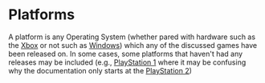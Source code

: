 # Platforms

A platform is any Operating System (whether pared with hardware such as the [Xbox] or not such as [Windows]) which any of the discussed games have been released on. In some cases, some platforms that haven't had any releases may be included (e.g., [PlayStation 1] where it may be confusing why the documentation only starts at the [PlayStation 2])

<!-- platforms -->
[PlayStation 1]: ../platforms/playstation-1.md
[PlayStation 2]: ../platforms/playstation-2.md
[Xbox]: ../platforms/xbox.md
[Windows]: ../platforms/windows.mds